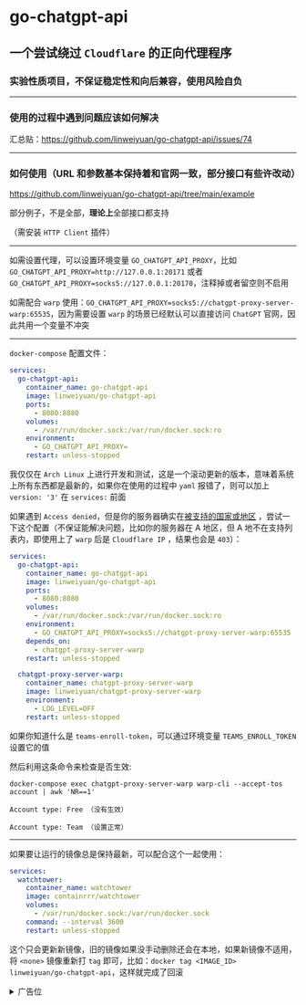 # go-chatgpt-api

## 一个尝试绕过 `Cloudflare` 的正向代理程序

### 实验性质项目，不保证稳定性和向后兼容，使用风险自负

---

### 使用的过程中遇到问题应该如何解决

汇总贴：https://github.com/linweiyuan/go-chatgpt-api/issues/74

---

### 如何使用（URL 和参数基本保持着和官网一致，部分接口有些许改动）

https://github.com/linweiyuan/go-chatgpt-api/tree/main/example

部分例子，不是全部，**理论上**全部接口都支持

（需安装 `HTTP Client` 插件）

---

如需设置代理，可以设置环境变量 `GO_CHATGPT_API_PROXY`，比如 `GO_CHATGPT_API_PROXY=http://127.0.0.1:20171`
或者 `GO_CHATGPT_API_PROXY=socks5://127.0.0.1:20170`，注释掉或者留空则不启用

如需配合 `warp` 使用：`GO_CHATGPT_API_PROXY=socks5://chatgpt-proxy-server-warp:65535`，因为需要设置 `warp`
的场景已经默认可以直接访问 `ChatGPT` 官网，因此共用一个变量不冲突

---

`docker-compose` 配置文件：

```yaml
services:
  go-chatgpt-api:
    container_name: go-chatgpt-api
    image: linweiyuan/go-chatgpt-api
    ports:
      - 8080:8080
    volumes:
      - /var/run/docker.sock:/var/run/docker.sock:ro
    environment:
      - GO_CHATGPT_API_PROXY=
    restart: unless-stopped
```

我仅仅在 `Arch Linux` 上进行开发和测试，这是一个滚动更新的版本，意味着系统上所有东西都是最新的，如果你在使用的过程中 `yaml`
报错了，则可以加上 `version: '3'` 在 `services:` 前面

如果遇到 `Access denied`，但是你的服务器确实在[被支持的国家或地区](https://platform.openai.com/docs/supported-countries)
，尝试一下这个配置（不保证能解决问题，比如你的服务器在 A 地区，但 A 地不在支持列表内，即使用上了 `warp` 后是 `Cloudflare IP`
，结果也会是 `403`）：

```yaml
services:
  go-chatgpt-api:
    container_name: go-chatgpt-api
    image: linweiyuan/go-chatgpt-api
    ports:
      - 8080:8080
    volumes:
      - /var/run/docker.sock:/var/run/docker.sock:ro
    environment:
      - GO_CHATGPT_API_PROXY=socks5://chatgpt-proxy-server-warp:65535
    depends_on:
      - chatgpt-proxy-server-warp
    restart: unless-stopped

  chatgpt-proxy-server-warp:
    container_name: chatgpt-proxy-server-warp
    image: linweiyuan/chatgpt-proxy-server-warp
    environment:
      - LOG_LEVEL=OFF
    restart: unless-stopped
```

如果你知道什么是 `teams-enroll-token`，可以通过环境变量 `TEAMS_ENROLL_TOKEN` 设置它的值

然后利用这条命令来检查是否生效:

`docker-compose exec chatgpt-proxy-server-warp warp-cli --accept-tos account | awk 'NR==1'`

```
Account type: Free （没有生效）

Account type: Team （设置正常）
```

---

如果要让运行的镜像总是保持最新，可以配合这个一起使用：

```yaml
services:
  watchtower:
    container_name: watchtower
    image: containrrr/watchtower
    volumes:
      - /var/run/docker.sock:/var/run/docker.sock
    command: --interval 3600
    restart: unless-stopped
```

这个只会更新新镜像，旧的镜像如果没手动删除还会在本地，如果新镜像不适用，将 `<none>` 镜像重新打 `tag`
即可，比如：`docker tag <IMAGE_ID> linweiyuan/go-chatgpt-api`，这样就完成了回滚

<details>

<summary>广告位</summary>

`Vultr` 推荐链接：https://www.vultr.com/?ref=7372562

---

个人微信（没有验证，谁都能加，添加即通过，不用打招呼，直接把问题发出来，日常和私人问题不聊，不进群；可以解答程序使用问题，但最好自己要有一定的基础；可以远程调试，仅限 `SSH`
或`ToDesk`，但不保证能解决）：

![](https://linweiyuan.github.io/about/mmqrcode.png)

---

微信赞赏码（经济条件允许的可以考虑支持下）：

![](https://linweiyuan.github.io/about/mm_reward_qrcode.png)

</details>
